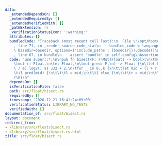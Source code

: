 ```yaml
---
data:
  _extendedDependsOn: []
  _extendedRequiredBy: []
  _extendedVerifiedWith: []
  _pathExtension: rs
  _verificationStatusIcon: ':warning:'
  attributes: {}
  bundledCode: "Traceback (most recent call last):\n  File \"/opt/hostedtoolcache/Python/3.9.1/x64/lib/python3.9/site-packages/onlinejudge_verify/documentation/build.py\"\
    , line 71, in _render_source_code_stat\n    bundled_code = language.bundle(stat.path,\
    \ basedir=basedir, options={'include_paths': [basedir]}).decode()\n  File \"/opt/hostedtoolcache/Python/3.9.1/x64/lib/python3.9/site-packages/onlinejudge_verify/languages/user_defined.py\"\
    , line 67, in bundle\n    assert 'bundle' in self.config\nAssertionError\n"
  code: "use super::*;\n\npub fn bisect<F: FnMut(Float) -> bool>(\n\tmut l: Float,\n\
    \tmut r: Float,\n\te: Float,\n\tmut pred: F,\n) -> Float {\n\tlet k = ((r - l)\
    \ / e).log2() as u32 + 2;\n\tfor _ in 0..k {\n\t\tlet mid = (l + r) / 2.0;\n\t\
    \tif pred(mid) {\n\t\t\tl = mid;\n\t\t} else {\n\t\t\tr = mid;\n\t\t}\n\t}\n\t\
    r\n}\n"
  dependsOn: []
  isVerificationFile: false
  path: src/float/bisect.rs
  requiredBy: []
  timestamp: '2020-12-21 16:41:24+09:00'
  verificationStatus: LIBRARY_NO_TESTS
  verifiedWith: []
documentation_of: src/float/bisect.rs
layout: document
redirect_from:
- /library/src/float/bisect.rs
- /library/src/float/bisect.rs.html
title: src/float/bisect.rs
---
```

